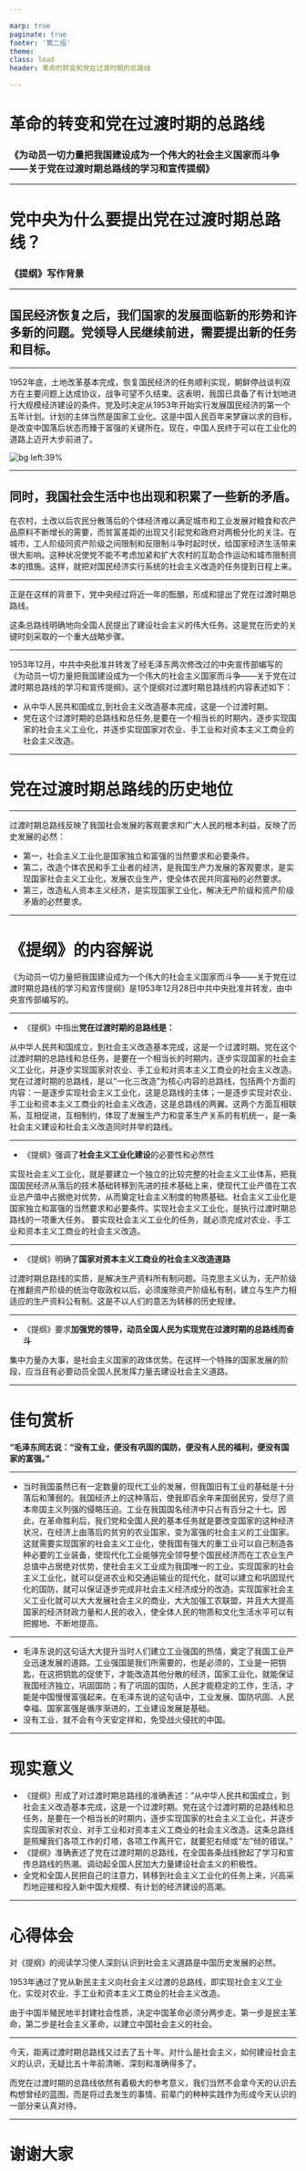 ```yaml
---

marp: true
paginate: true
footer: '第二组'
theme: 
class: lead
header: 革命的转变和党在过渡时期的总路线

---
```


# <!-- fit --> 革命的转变和党在过渡时期的总路线

### 《为动员一切力量把我国建设成为一个伟大的社会主义国家而斗争――关于党在过渡时期总路线的学习和宣传提纲》

---

# 党中央为什么要提出党在过渡时期总路线？
### 《提纲》写作背景


---

## 国民经济恢复之后，我们国家的发展面临新的形势和许多新的问题。党领导人民继续前进，需要提出新的任务和目标。


---

1952年底，土地改革基本完成，恢复国民经济的任务顺利实现，朝鲜停战谈判双方在主要问题上达成协议，战争可望不久结束。这表明，我国已具备了有计划地进行大规模经济建设的条件。党及时决定从1953年开始实行发展国民经济的第一个五年计划。计划的主体当然是国家工业化。这是中国人民百年来梦寐以求的目标，是改变中国落后状态而臻于富强的关键所在。现在，中国人民终于可以在工业化的道路上迈开大步前进了。


![bg left:39%](https://raw.githubusercontent.com/dught/Drawing-bed/master/568.jpg)


---

## 同时，我国社会生活中也出现和积累了一些新的矛盾。
在农村，土改以后农民分散落后的个体经济难以满足城市和工业发展对粮食和农产品原料不断增长的需要，而贫富差距的出现又引起党和政府对两极分化的关注。在城市，工人阶级同资产阶级之间限制和反限制斗争时起时伏，给国家经济生活带来很大影响。这种状况使党不能不考虑加紧和扩大农村的互助合作运动和城市限制资本的措施。这样，就把对国民经济实行系统的社会主义改造的任务提到日程上来。



---

正是在这样的背景下，党中央经过将近一年的酝酿，形成和提出了党在过渡时期总路线。

这条总路线明确地向全国人民提出了建设社会主义的伟大任务。这是党在历史的关键时刻采取的一个重大战略步骤。



---

1953年12月，中共中央批准并转发了经毛泽东两次修改过的中央宣传部编写的《为动员一切力量把我国建设成为一个伟大的社会主义国家而斗争——关于党在过渡时期总路线的学习和宣传提纲》。这个提纲对过渡时期总路线的内容表述如下：
- 从中华人民共和国成立,到社会主义改造基本完成，这是一个过渡时期。
- 党在这个过渡时期的总路线和总任务,是要在一个相当长的时期内，逐步实现国家的社会主义工业化，并逐步实现国家对农业、手工业和对资本主义工商业的社会主义改造。



---

# 党在过渡时期总路线的历史地位



---

过渡时期总路线反映了我国社会发展的客观要求和广大人民的根本利益，反映了历史发展的必然：
- 第一，社会主义工业化是国家独立和富强的当然要求和必要条件。
- 第二，改造个体农民和手工业者的经济，是我国生产力发展的客观要求，是实现国家社会主义工业化，发展农业生产，使全体农民共同富裕的必然要求。
- 第三，改造私人资本主义经济，是实现国家工业化，解决无产阶级和资产阶级矛盾的必然要求。



---

# 《提纲》的内容解说

《为动员一切力量把我国建设成为一个伟大的社会主义国家而斗争――关于党在过渡时期总路线的学习和宣传提纲》是1953年12月28日中共中央批准并转发，由中央宣传部编写的。



---

- 《提纲》中指出**党在过渡时期的总路线是：**

从中华人民共和国成立，到社会主义改造基本完成，这是一个过渡时期。党在这个过渡时期的总路线和总任务，是要在一个相当长的时期内，逐步实现国家的社会主义工业化，并逐步实现国家对农业、手工业和对资本主义工商业的社会主义改造。党在过渡时期的总路线，是以“一化三改造”为核心内容的总路线，包括两个方面的内容：一是逐步实现社会主义工业化，这是总路线的主体；一是逐步实现对农业、手工业和资本主义工商业的社会主义改造，这是总路线的两翼。这两个方面互相联系，互相促进，互相制约，体现了发展生产力和变革生产关系的有机统一，是一条社会主义建设和社会主义改造同时并举的路线。



---

- 《提纲》强调了**社会主义工业化建设**的必要性和必然性

实现社会主义工业化，就是要建立一个独立的比较完整的社会主义工业体系，把我国国民经济从落后的技术基础转移到先进的技术基础上来，使现代工业产值在工农业总产值中占据绝对优势，从而奠定社会主义制度的物质基础。社会主义工业化是国家独立和富强的当然要求和必要条件。实现社会主义工业化，是执行过渡时期总路线的一项重大任务。
要实现社会主义工业化的任务，就必须完成对农业、手工业和资本主义工商业的社会主义改造。

---

- 《提纲》明确了**国家对资本主义工商业的社会主义改造道路**

过渡时期总路线的实质，是解决生产资料所有制问题。马克思主义认为，无产阶级在推翻资产阶级的统治夺取政权以后，必须废除资产阶级私有制，建立与生产力相适应的生产资料公有制。这是不以人们的意志为转移的历史规律。

---

- 《提纲》要求**加强党的领导，动员全国人民为实现党在过渡时期的总路线而奋斗**

集中力量办大事，是社会主义国家的政体优势。在这样一个特殊的国家发展的阶段，应当且有必要动员全国人民发挥力量去建设社会主义道路。

---

# 佳句赏析


**“毛泽东同志说：“没有工业，便没有巩固的国防，便没有人民的福利，便没有国家的富强。”**

---

- 当时我国虽然已有一定数量的现代工业的发展，但我国旧有工业的基础是十分落后和薄弱的。我国经济上的这种落后，使我即百余年来国弱民穷，受尽了资本帝国主义列强的侵略压迫。工业在我国国名经济中只占有百分之十七。因此，在革命胜利后，我们党和全国人民的基本任务就是要改变国家的这种经济状况，在经济上由落后的贫穷的农业国家，变为富强的社会主义的工业国家。这就需要实现国家的社会主义工业化，使我国有强大的重工业可以自己制造各种必要的工业装备，使现代化工业能够完全领导整个国民经济而在工农业生产总值中占居绝对优势，使社会主义工业成为我国唯一的工业。实现国家的社会主义工业化，就可以促进农业和交通运输业的现代化，就可以建立和巩固现代化的国防，就可以保证逐步完成非社会主义经济成分的改造。实现国家社会主义工业化就可以大大发展社会主义的商业，大大加强工农联盟，并且大大提高国家的经济财政力量和人民的收入，使全体人民的物质和文化生活水平可以有把握地、不断地提高。

---

- 毛泽东说的这句话大大提升当时人们建立工业强国的热情，奠定了我国工业产业迅速发展的道路。工业强国是我们所需要的，也是必须的，工业是一把钥匙，在这把钥匙的促使下，才能改造其他分散的经济，国家工业化，就能保证我国经济独立，巩固国防；有了巩固的国防，人民才能稳定的工作，生活，才能是中国慢慢富强起来。在毛泽东说的这句话中，工业发展、国防巩固、人民幸福、国家富强是循序渐进的，工业建设发展是基础。
- 没有工业，就不会有今天安定祥和，免受战火侵扰的中国。

---

# 现实意义

- 《提纲》形成了对过渡时期总路线的准确表述：“从中华人民共和国成立，到社会主义改造基本完成，这是一个过渡时期。党在这个过渡时期的总路线和总任务，是要在一个相当长的时期内，逐步实现国家的社会主义工业化，并逐步实现国家对农业、对手工业和对资本主义工商业的社会主义改造。这条总路线是照耀我们各项工作的灯塔，各项工作离开它，就要犯右倾或“左”倾的错误。”
- 《提纲》准确表述了党在过渡时期的总路线，在全国各条战线掀起了学习和宣传总路线的热潮。调动起全国人民加大力量建设社会主义的积极性。
- 全党和全国人民把自己的注意力，转移到社会主义工业化的任务上来，兴高采烈地迎接和投入新中国大规模、有计划的经济建设的高潮。

---

# 心得体会
对《提纲》的阅读学习使人深刻认识到社会主义道路是中国历史发展的必然。

1953年通过了党从新民主主义向社会主义过渡的总路线，即实现社会主义工业化，实现对农业、手工业和资本主义工商业的社会主义改造。

由于中国半殖民地半封建社会性质，决定中国革命必须分两步走。第一步是民主革命，第二步是社会主义革命，以建立中国社会主义的社会。

---

今天，距离过渡时期总路线又过去了五十年。对什么是社会主义，如何建设社会主义的认识，无疑比五十年前清晰、深刻和准确得多了。

而党在过渡时期的总路线依然有着极大的参考意义，我们当然不会拿今天的认识去构想曾经的蓝图，而是将过去发生的事情、前辈门的种种实践作为形成今天认识的一部分来认真对待。

---

<!-- _color: red-->
# <!--fit-->谢谢大家

